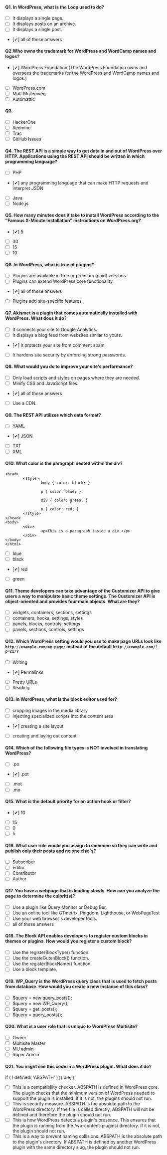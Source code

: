 #### Q1. In WordPress, what is the Loop used to do?
- [ ] It displays a single page.
- [ ] It displays posts on an archive.
- [ ] It displays a single post.
- [✔] all of these answers

#### Q2.Who owns the trademark for WordPress and WordCamp names and logos?
- [✔] WordPress Foundation (The WordPress Foundation owns and oversees the trademarks for the WordPress and WordCamp names and logos.)
- [ ] WordPress.com
- [ ] Matt Mullenweg
- [ ] Automattic

#### Q3. 
- [ ] HackerOne
- [ ] Redmine
- [ ] Trac
- [ ] GitHub Issues

#### Q4. The REST API is a simple way to get data in and out of WordPress over HTTP. Applications using the REST API should be written in which programming language?
- [ ] PHP
- [✔] any programming language that can make HTTP requests and interpret JSON
- [ ] Java
- [ ] Node.js

#### Q5. How many minutes does it take to install WordPress according to the "Famous X-Minute Installation" instructions on WordPress.org?
- [✔] 5
- [ ] 30
- [ ] 15
- [ ] 10

#### Q6. In WordPress, what is true of plugins?
- [ ] Plugins are available in free or premium (paid) versions.
- [ ] Plugins can extend WordPress core functionality.
- [✔] all of these answers
- [ ] Plugins add site-specific features.

#### Q7. Akismet is a plugin that comes automatically installed with WordPress. What does it do?
- [ ] It connects your site to Google Analytics.
- [ ] It displays a blog feed from websites similar to yours.
- [✔] It protects your site from comment spam.
- [ ] It hardens site security by enforcing strong passwords.

#### Q8. What would you do to improve your site's performance?
- [ ] Only load scripts and styles on pages where they are needed.
- [ ] Minify CSS and JavaScript files.
- [✔] all of these answers
- [ ] Use a CDN.

#### Q9. The REST API utilizes which data format?
- [ ] YAML
- [✔] JSON
- [ ] TXT
- [ ] XML

#### Q10. What color is the paragraph nested within the div? 
```<html>
<head>
        <style>
                body { color: black; }

                p { color: blue; }

                div { color: green; }

                p { color: red; }
        </style>
</head>
<body>
        <div>
                <p>This is a paragraph inside a div.</p>
        </div>
</body>
</html>
```
- [ ] blue
- [ ] black
- [✔] red
- [ ] green

#### Q11. Theme developers can take advantage of the Customizer API to give users a way to manipulate basic theme settings. The Customizer API is object-oriented and provides four main objects. What are they?
- [ ] widgets, containers, sections, settings
- [ ] containers, hooks, settings, styles
- [ ] panels, blocks, controls, settings
- [ ] panels, sections, controls, settings

#### Q12. Which WordPress setting would you use to make page URLs look like `http://example.com/my-page/` instead of the default `http://example.com/?p=21/?`
- [ ] Writing
- [✔] Permalinks
- [ ] Pretty URLs
- [ ] Reading

#### Q13. In WordPress, what is the block editor used for?
- [ ] cropping images in the media library
- [ ] injecting specialized scripts into the content area
- [✔] creating a site layout
- [ ] creating and laying out content

#### Q14. Which of the following file types is NOT involved in translating WordPress?
- [ ] .po
- [✔] .pot
- [ ] .mot
- [ ] .mo

#### Q15. What is the default priority for an action hook or filter?
- [✔] 10
- [ ] 15
- [ ] 0
- [ ] 5

#### Q16. What user role would you assign to someone so they can write and publish only their posts and no one else´s?
- [ ] Subscriber
- [ ] Editor
- [ ] Contributor
- [ ] Author

#### Q17. You have a webpage that is loading slowly. How can you analyze the page to determine the culprit(s)?
- [ ] Use a plugin like Query Monitor or Debug Bar.
- [ ] Use an online tool like GTmetrix, Pingdom, Lighthouse, or WebPageTest
- [ ] Use your web browser´s developer tools.
- [ ] all of these answers

#### Q18. The Block API enables developers to register custom blocks in themes or plugins. How would you register a custom block?
- [ ] Use the registerBlockType() function.
- [ ] Use the createGutenBlock() function.
- [ ] Use the registerBlockName() function.
- [ ] Use a block template.

#### Q19. WP_Query is the WordPress query class that is used to fetch posts from database. How would you create a new instance of this class?
- [ ] $query = new query_posts();
- [ ] $query = new WP_Query();
- [ ] $query = get_posts();
- [ ] $query = query_posts();

#### Q20. What is a user role that is unique to WordPress Multisite?
- [ ] Owner
- [ ] Multisite Master
- [ ] MU admin
- [ ] Super Admin

#### Q21. You might see this code in a WordPress plugin. What does it do?

if ( ! defined( 'ABSPATH' ) ){
   die;
}

- [ ] This is a compatibility checker. ABSPATH is defined in WordPress core. The plugin checks that the minimum version of WordPress needed to support the plugin is installed. If it is not, the plugins should not run.
- [ ] This is security measure. ABSPATH is the absolute path to the WordPress directory. If the file is called directly, ABSPATH will not be defined and therefore the plugin should not run.
- [ ] This is how WordPress detects a plugin's presence. This ensures that the plugin is running from the /wp-content-plugins/ directory. If it is not, the plugin should not run.
- [ ] This is a way to prevent naming collisions. ABSPATH is the absolute path to the plugin's directory. If ABSPATH is defined by another WordPress plugin with the same directory slug, the plugin should not run.
